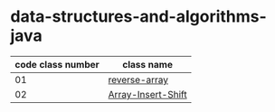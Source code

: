 # data-structures-and-algorithms-java

| **code class number** | **class name** |
| ----------------- | ------------- |
| 01 | [reverse-array](reverse-array/readme.md)
| 02 | [Array-Insert-Shift](array-insert-shift/readme.md) |

